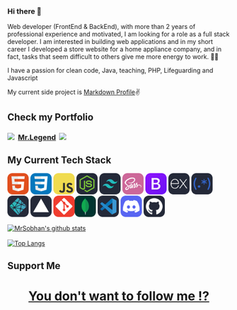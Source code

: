 ### Hi there 👋

Web developer (FrontEnd & BackEnd), with more than 2 years of professional experience and motivated, I am looking for a role as a full stack developer. I am interested in building web applications and in my short career I developed a store website for a home appliance company, and in fact, tasks that seem difficult to others give me more energy to work. 🍲🥡

I have a passion for clean code, Java, teaching, PHP, Lifeguarding and Javascript

My current side project is [Markdown Profile](http://mrlegend.gigfa.com)✌️

## Check my Portfolio

### [<img src="https://emojis.slackmojis.com/emojis/images/1643514525/5197/party_blob.gif?1643514525" width="20"/>](http://mrlegend.gigfa.com)&nbsp; [Mr.Legend](http://mrlegend.gigfa.com)&nbsp; [<img src="https://emojis.slackmojis.com/emojis/images/1643514525/5197/party_blob.gif?1643514525" width="20"/>](http://mrlegend.gigfa.com)

## My Current Tech Stack

<img src="https://github.com/tandpfun/skill-icons/blob/main/icons/HTML.svg" width="48" title="HTML"> <img src="https://github.com/tandpfun/skill-icons/blob/main/icons/CSS.svg" width="48" title="CSS"> <img src="https://github.com/tandpfun/skill-icons/blob/main/icons/JavaScript.svg" width="48" title="Javascript"> <img src="https://github.com/tandpfun/skill-icons/blob/main/icons/NodeJS-Dark.svg" width="48" title="Node.js"> <img src="https://github.com/tandpfun/skill-icons/blob/main/icons/TailwindCSS-Dark.svg" width="48" title="TailWindCss"> <img src="https://github.com/tandpfun/skill-icons/blob/main/icons/Sass.svg" width="48" title="Sass"> <img src="https://github.com/tandpfun/skill-icons/blob/main/icons/Bootstrap.svg" width="48"> <img src="https://github.com/tandpfun/skill-icons/blob/main/icons/ExpressJS-Dark.svg" width="48" title="Express.js"> <img src="https://github.com/tandpfun/skill-icons/blob/main/icons/Regex-Dark.svg" width="48" title="Regex"> <img src="https://github.com/tandpfun/skill-icons/blob/main/icons/Netlify-Dark.svg" width="48" title="Netlify"> <img src="https://github.com/tandpfun/skill-icons/blob/main/icons/Vercel-Dark.svg" width="48" title="Vercel"> <img src="https://github.com/tandpfun/skill-icons/blob/main/icons/Git.svg" width="48" title="Git"><img src="https://github.com/tandpfun/skill-icons/blob/main/icons/MongoDB.svg" width="48" title="MongoDB"> <img src="https://github.com/tandpfun/skill-icons/blob/main/icons/VSCode-Dark.svg" width="48" title="Vscode"> <img src="https://github.com/tandpfun/skill-icons/blob/main/icons/Discord.svg" width="48" title="Discord"> <img src="https://github.com/tandpfun/skill-icons/blob/main/icons/Github-Dark.svg" width="48" title="Github">



[![MrSobhan's github stats](https://github-readme-stats.vercel.app/api?username=MrSobhan&show_icons=true&theme=tokyonight)](https://github.com/MrSobhan/)
<br/>
<br/>
[![Top Langs](https://github-readme-stats.vercel.app/api/top-langs/?username=MrSobhan&layout=compact)](https://github.com/anuraghazra/github-readme-stats)

## Support Me

<div align="center">
  <a href="http://mrlegend.gigfa.com/">
  <h1>You don't want to follow me !?</h1>
  </a>
</div>

